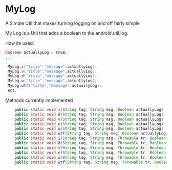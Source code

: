 MyLog
=====

A Simple Util that makes turning logging on and off fairly simple

My Log is a Util that adds a boolean to the android.util.log.

How its used.

```java
boolean actuallyLog = true;
...

 MyLog.i("title","message",actuallyLog);
 MyLog.v("title","message",actuallyLog);
 MyLog.d("title","message",actuallyLog);
 MyLog.w("title","message",actuallyLog);
 MyLog.wtf("title","message",actuallyLog);
 ect.
```

Methods currently implemented
```java
  	public static void i(String tag, String msg, Boolean actuallyLog)
	public static void d(String tag, String msg, Boolean actuallyLog) 
	public static void v(String tag, String msg, Boolean actuallyLog)
	public static void e(String tag, String msg, Boolean actuallyLog)
	public static void w(String tag, String msg, Boolean actuallyLog)
	public static void wtf(String tag, String msg, Boolean actuallyLog)
	public static void i(String tag, String msg, Throwable tr, Boolean actuallyLog)
	public static void d(String tag, String msg, Throwable tr, Boolean actuallyLog)
	public static void v(String tag, String msg, Throwable tr, Boolean actuallyLog)
	public static void e(String tag, String msg, Throwable tr, Boolean actuallyLog)
	public static void w(String tag, String msg, Throwable tr, Boolean actuallyLog) 
	public static void wtf(String tag, String msg, Throwable tr, Boolean actuallyLog) 
```
